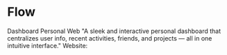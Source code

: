# Flow
Dashboard Personal Web
"A sleek and interactive personal dashboard that centralizes user info, recent activities, friends, and projects — all in one intuitive interface."
Website:
